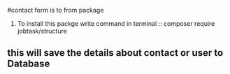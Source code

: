 #contact form is to from package
1. To install this packge write command in terminal :: composer require jobtask/structure
## this will save the details about contact or user to Database
